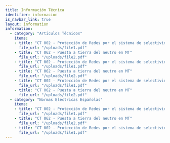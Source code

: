 ```yaml
---
title: Información Técnica
identifier: informacion
is_navbar_link: true
layout: information
information:
  - category: "Articulos Técnicos"
    items:
    - title: "CT 002 - Protección de Redes por el sistema de selectividad logica"
      file_url: "/uploads/file1.pdf"
    - title: "CT 062 - Puesta a tierra del neutro en MT"
      file_url: "/uploads/file2.pdf"
    - title: "CT 002 - Protección de Redes por el sistema de selectividad logica"
      file_url: "/uploads/file1.pdf"
    - title: "CT 062 - Puesta a tierra del neutro en MT"
      file_url: "/uploads/file2.pdf"
    - title: "CT 002 - Protección de Redes por el sistema de selectividad logica"
      file_url: "/uploads/file1.pdf"
    - title: "CT 062 - Puesta a tierra del neutro en MT"
      file_url: "/uploads/file2.pdf"
  - category: "Normas Eléctricas Españolas"
    items:
    - title: "CT 002 - Protección de Redes por el sistema de selectividad logica"
      file_url: "/uploads/file1.pdf"
    - title: "CT 062 - Puesta a tierra del neutro en MT"
      file_url: "/uploads/file2.pdf"
    - title: "CT 002 - Protección de Redes por el sistema de selectividad logica"
      file_url: "/uploads/file1.pdf"
---
```

